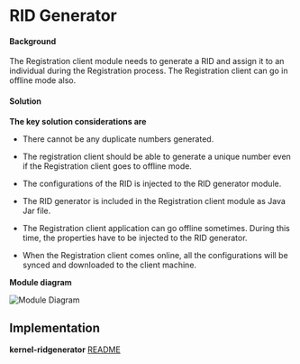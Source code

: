 ﻿# RID Generator

#### Background

The Registration client module needs to generate a RID and assign it to an individual during the Registration process. The Registration client can go in offline mode also. 

#### Solution



**The key solution considerations are**


- There cannot be any duplicate numbers generated.


- The registration client should be able to generate a unique number even if the Registration client goes to offline mode. 


- The configurations of the RID is injected to the RID generator module. 


- The RID generator is included in the Registration client module as Java Jar file. 

- The Registration client application can go offline sometimes. During this time, the properties have to be injected to the RID generator. 

- When the Registration client comes online, all the configurations will be synced and downloaded to the client machine. 



**Module diagram**



![Module Diagram](https://raw.githubusercontent.com/mosip/mosip/DEV/design/_images/kernel-RIDGenerator.jpg?token=ApNuICQAnK9vKeiXNSNWyaYMhmJyGxqxks5cLezUwA%3D%3D&_sm_au_=iVVF4NJ44tLqHprM)



## Implementation


**kernel-ridgenerator** [README](../../kernel/kernel-idgenerator-rid/README.md)
